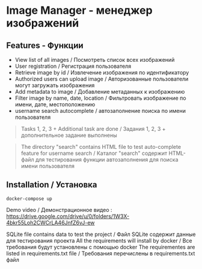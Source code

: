 # Image Manager - менеджер изображений

## Features - Функции
 - View list of all images / 
Посмотреть список всех изображений
 - User registration / Регистрация пользователя
 - Retrieve image by id / Извлечение изображения по идентификатору
 - Authorized users can upload image / Авторизованные пользователи могут загружать изображения
 - Add metadata to image / Добавление метаданных к изображению
 - Filter image by name, date, location / Фильтровать изображение по имени, дате, местоположению
 - username search autocomplete / автозаполнение поиска по имени пользователя
 
> Tasks 1, 2, 3 + Additional task are done / Задания 1, 2, 3 + дополнительное задание выполнены

> The directory "search" contains HTML file to test auto-complete feature for username search / Каталог "search" содержит HTML-файл для тестирования функции автозаполнения для поиска имени пользователя

## Installation / Установка

```
docker-compose up
```
Demo video / Демонстрационное видео : https://drive.google.com/drive/u/0/folders/1W3X-4bkr55Loh2CWCrLA46JnfZ6vJ-ew

SQLite file contains data to test the project / Файл SQLite содержит данные для тестирования проекта
All the requirements will install by docker / Все требования будут установлены с помощью docker
The requirementes are listed in requirements.txt file / Требования перечислены в requirements.txt файл


